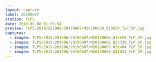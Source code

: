```yaml
---
layout: capture
label: 20190607
station: TLP5
date: 2019-06-08 01:56:54
preview: TLP5/2019/201906/20190607/M20190608_015654_TLP_5P.jpg
capturas:
  - imagem: TLP5/2019/201906/20190607/M20190608_015654_TLP_5P.jpg
  - imagem: TLP5/2019/201906/20190607/M20190608_022320_TLP_5P.jpg
  - imagem: TLP5/2019/201906/20190607/M20190608_031404_TLP_5P.jpg
  - imagem: TLP5/2019/201906/20190607/M20190608_041031_TLP_5P.jpg
---
```

